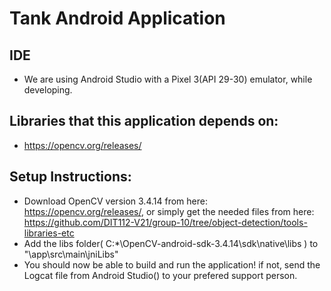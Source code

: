 # Tank Android Application

## IDE
* We are using Android Studio with a Pixel 3(API 29-30) emulator, while developing.

## Libraries that this application depends on:
* https://opencv.org/releases/

## Setup Instructions:
* Download OpenCV version 3.4.14 from here: https://opencv.org/releases/, or simply get the needed files from here: https://github.com/DIT112-V21/group-10/tree/object-detection/tools-libraries-etc
* Add the libs folder( C:\*\OpenCV-android-sdk-3.4.14\sdk\native\libs ) to "\app\src\main\jniLibs"
* You should now be able to build and run the application! if not, send the Logcat file from Android Studio() to your prefered support person.
